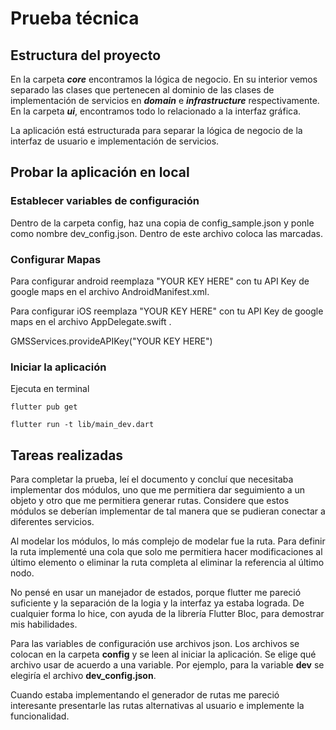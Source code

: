 # Prueba técnica

## Estructura del proyecto

En la carpeta ***core*** encontramos la lógica de negocio. En su interior vemos separado las clases que pertenecen al dominio de las clases de implementación de servicios en ***domain*** e ***infrastructure*** respectivamente. En la carpeta ***ui***, encontramos todo lo relacionado a la interfaz gráfica.

La aplicación está estructurada para separar la lógica de negocio de la interfaz de usuario e implementación de servicios.

## Probar la aplicación en local

### Establecer variables de configuración
Dentro de la carpeta config, haz una copia de config_sample.json y ponle como nombre dev_config.json. Dentro de este archivo coloca las marcadas.

### Configurar Mapas
Para configurar android reemplaza "YOUR KEY HERE" con tu API Key de google maps en el archivo AndroidManifest.xml.

<meta-data android:name="com.google.android.geo.API_KEY" android:value="YOUR KEY HERE"/>

Para configurar iOS reemplaza "YOUR KEY HERE" con tu API Key de google maps en el archivo AppDelegate.swift .

GMSServices.provideAPIKey("YOUR KEY HERE")

### Iniciar la aplicación

Ejecuta en terminal
```shell
flutter pub get
```

```shell
flutter run -t lib/main_dev.dart
```

## Tareas realizadas

Para completar la prueba, leí el documento y concluí que necesitaba implementar dos módulos, uno que me permitiera dar seguimiento a un objeto y otro que me permitiera generar rutas. Considere que estos módulos se deberían implementar de tal manera que se pudieran conectar a diferentes servicios.

Al modelar los módulos, lo más complejo de modelar fue la ruta. Para definir la ruta implementé una cola que solo me permitiera hacer modificaciones al último elemento o eliminar la ruta completa al eliminar la referencia al último nodo.

No pensé en usar un manejador de estados, porque flutter me pareció suficiente y la separación de la logia y la interfaz ya estaba lograda. De cualquier forma lo hice, con ayuda de la librería Flutter Bloc, para demostrar mis habilidades.

Para las variables de configuración use archivos json. Los archivos se colocan en la carpeta **config** y se leen al iniciar la aplicación. Se elige qué archivo usar de acuerdo a una variable. Por ejemplo, para la variable **dev** se elegiría el archivo **dev_config.json**.

Cuando estaba implementando el generador de rutas me pareció interesante presentarle las rutas alternativas al usuario e implemente la funcionalidad.
